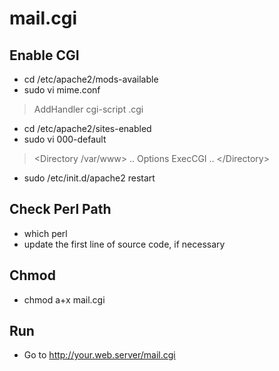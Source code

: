 mail.cgi
========

Enable CGI
----------
* cd /etc/apache2/mods-available
* sudo vi mime.conf
> AddHandler cgi-script .cgi

* cd /etc/apache2/sites-enabled
* sudo vi 000-default
> &lt;Directory /var/www&gt; .. Options ExecCGI .. &lt;/Directory&gt;

* sudo /etc/init.d/apache2 restart

Check Perl Path
---------------
* which perl
* update the first line of source code, if necessary

Chmod
-----
* chmod a+x mail.cgi

Run
---
* Go to http://your.web.server/mail.cgi
